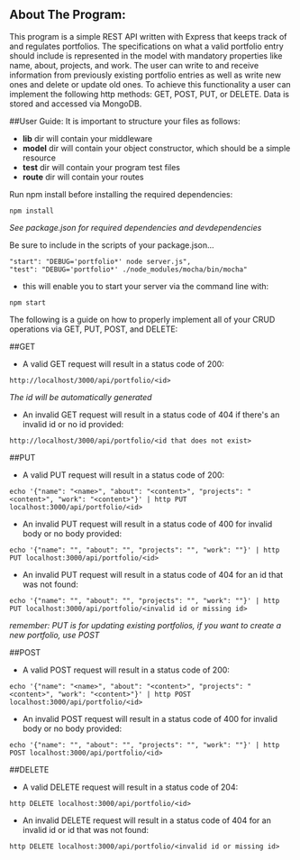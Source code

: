 ## About The Program:
This program is a simple REST API written with Express that keeps track of and regulates portfolios. The specifications on what a valid portfolio entry should include is represented in the model with mandatory properties like name, about, projects, and work. The user can write to and receive information from previously existing portfolio entries as well as write new ones and delete or update old ones. To achieve this functionality a user can implement the following http methods: GET, POST, PUT, or DELETE. Data is stored and accessed via MongoDB.

##User Guide:
It is important to structure your files as follows:
* **lib** dir will contain your middleware 
* **model** dir will contain your object constructor, which should be a simple resource
* **test** dir will contain your program test files
* **route** dir will contain your routes

Run npm install before installing the required dependencies:
```
npm install
```

*See package.json for required dependencies and devdependencies*

Be sure to include in the scripts of your package.json...
```
"start": "DEBUG='portfolio*' node server.js",
"test": "DEBUG='portfolio*' ./node_modules/mocha/bin/mocha"
```
* this will enable you to start your server via the command line with:
```
npm start
```

The following is a guide on how to properly implement all of your CRUD operations via GET, PUT, POST, and DELETE:

##GET
* A valid GET request will result in a status code of 200:
```
http://localhost/3000/api/portfolio/<id>
```
*The id will be automatically generated*
* An invalid GET request will result in a status code of 404 if there's an invalid id or no id provided:
```
http://localhost/3000/api/portfolio/<id that does not exist>
```

##PUT
* A valid PUT request will result in a status code of 200:
```
echo '{"name": "<name>", "about": "<content>", "projects": "<content>", "work": "<content>"}' | http PUT localhost:3000/api/portfolio/<id>
```
* An invalid PUT request will result in a status code of 400 for invalid body or no body provided:
```
echo '{"name": "", "about": "", "projects": "", "work": ""}' | http PUT localhost:3000/api/portfolio/<id>
```
* An invalid PUT request will result in a status code of 404 for an id that was not found:
```
echo '{"name": "", "about": "", "projects": "", "work": ""}' | http PUT localhost:3000/api/portfolio/<invalid id or missing id>
```
*remember: PUT is for updating existing portfolios, if you want to create a new portfolio, use POST*

##POST
* A valid POST request will result in a status code of 200:
```
echo '{"name": "<name>", "about": "<content>", "projects": "<content>", "work": "<content>"}' | http POST localhost:3000/api/portfolio/<id>
```
* An invalid POST request will result in a status code of 400 for invalid body or no body provided:
```
echo '{"name": "", "about": "", "projects": "", "work": ""}' | http POST localhost:3000/api/portfolio/<id>
```

##DELETE
* A valid DELETE request will result in a status code of 204:
```
http DELETE localhost:3000/api/portfolio/<id>
```
* An invalid DELETE request will result in a status code of 404 for an invalid id or id that was not found:
```
http DELETE localhost:3000/api/portfolio/<invalid id or missing id>
```
